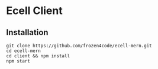 # Ecell Client
## Installation
~~~shell
git clone https://github.com/frozen4code/ecell-mern.git
cd ecell-mern
cd client && npm install
npm start
~~~
